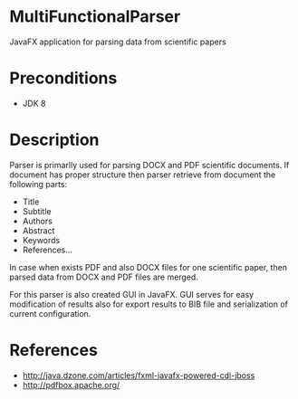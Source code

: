 # MultiFunctionalParser

JavaFX application for parsing data from scientific papers

# Preconditions
  - JDK 8

# Description
Parser is primarlly used for parsing DOCX and PDF scientific documents. If document has proper structure then parser retrieve 
from document the following parts:
  - Title
  - Subtitle
  - Authors
  - Abstract
  - Keywords
  - References...

In case when exists PDF and also DOCX files for one scientific paper, then parsed data from DOCX and PDF files are merged.

For this parser is also created GUI in JavaFX. GUI serves for easy modification of results also for 
export results to BIB file and serialization of current configuration. 

# References 

  - http://java.dzone.com/articles/fxml-javafx-powered-cdi-jboss
  - http://pdfbox.apache.org/


